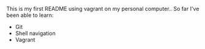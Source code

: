 This is my first README using vagrant on my personal computer..
So far I've been able to learn:
* Git
* Shell navigation
* Vagrant
